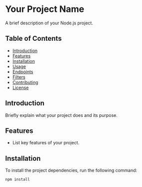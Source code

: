 # Your Project Name

A brief description of your Node.js project.

## Table of Contents

- [Introduction](#introduction)
- [Features](#features)
- [Installation](#installation)
- [Usage](#usage)
- [Endpoints](#endpoints)
- [Filters](#filters)
- [Contributing](#contributing)
- [License](#license)

## Introduction

Briefly explain what your project does and its purpose.

## Features

- List key features of your project.

## Installation

To install the project dependencies, run the following command:

```bash
npm install
```
